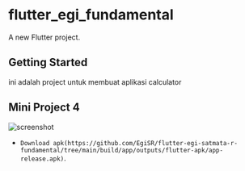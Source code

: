 # flutter_egi_fundamental

A new Flutter project.

## Getting Started

ini adalah project untuk membuat aplikasi calculator

## Mini Project 4
![screenshot](https://user-images.githubusercontent.com/113834916/231472225-0671305f-52c1-424b-accf-9c051c714809.jpeg)

- `Download apk(https://github.com/EgiSR/flutter-egi-satmata-r-fundamental/tree/main/build/app/outputs/flutter-apk/app-release.apk)`.
